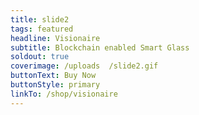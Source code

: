 ```yaml
---
title: slide2
tags: featured
headline: Visionaire
subtitle: Blockchain enabled Smart Glass
soldout: true
coverimage: /uploads  /slide2.gif
buttonText: Buy Now
buttonStyle: primary
linkTo: /shop/visionaire
---
```

